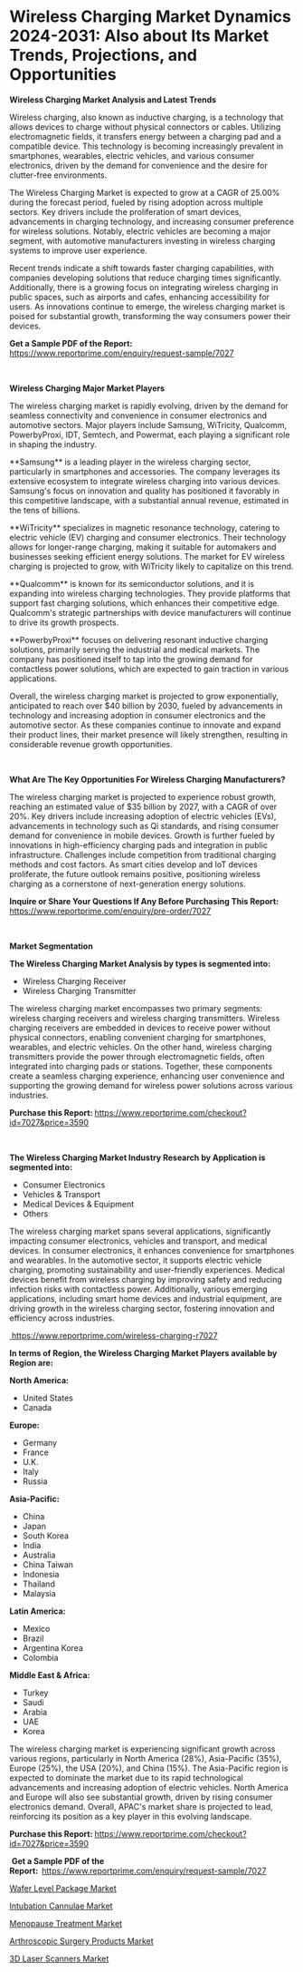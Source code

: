 <p><h1>Wireless Charging Market Dynamics 2024-2031: Also about Its Market Trends, Projections, and Opportunities</h1></p><p><strong>Wireless Charging Market Analysis and Latest Trends</strong></p>
<p><p>Wireless charging, also known as inductive charging, is a technology that allows devices to charge without physical connectors or cables. Utilizing electromagnetic fields, it transfers energy between a charging pad and a compatible device. This technology is becoming increasingly prevalent in smartphones, wearables, electric vehicles, and various consumer electronics, driven by the demand for convenience and the desire for clutter-free environments.</p><p>The Wireless Charging Market is expected to grow at a CAGR of 25.00% during the forecast period, fueled by rising adoption across multiple sectors. Key drivers include the proliferation of smart devices, advancements in charging technology, and increasing consumer preference for wireless solutions. Notably, electric vehicles are becoming a major segment, with automotive manufacturers investing in wireless charging systems to improve user experience.</p><p>Recent trends indicate a shift towards faster charging capabilities, with companies developing solutions that reduce charging times significantly. Additionally, there is a growing focus on integrating wireless charging in public spaces, such as airports and cafes, enhancing accessibility for users. As innovations continue to emerge, the wireless charging market is poised for substantial growth, transforming the way consumers power their devices.</p></p>
<p><strong>Get a Sample PDF of the Report:&nbsp;</strong> <a href="https://www.reportprime.com/enquiry/request-sample/7027">https://www.reportprime.com/enquiry/request-sample/7027</a></p>
<p>&nbsp;</p>
<p><strong>Wireless Charging Major Market Players</strong></p>
<p><p>The wireless charging market is rapidly evolving, driven by the demand for seamless connectivity and convenience in consumer electronics and automotive sectors. Major players include Samsung, WiTricity, Qualcomm, PowerbyProxi, IDT, Semtech, and Powermat, each playing a significant role in shaping the industry.</p><p>**Samsung** is a leading player in the wireless charging sector, particularly in smartphones and accessories. The company leverages its extensive ecosystem to integrate wireless charging into various devices. Samsung's focus on innovation and quality has positioned it favorably in this competitive landscape, with a substantial annual revenue, estimated in the tens of billions.</p><p>**WiTricity** specializes in magnetic resonance technology, catering to electric vehicle (EV) charging and consumer electronics. Their technology allows for longer-range charging, making it suitable for automakers and businesses seeking efficient energy solutions. The market for EV wireless charging is projected to grow, with WiTricity likely to capitalize on this trend.</p><p>**Qualcomm** is known for its semiconductor solutions, and it is expanding into wireless charging technologies. They provide platforms that support fast charging solutions, which enhances their competitive edge. Qualcomm's strategic partnerships with device manufacturers will continue to drive its growth prospects.</p><p>**PowerbyProxi** focuses on delivering resonant inductive charging solutions, primarily serving the industrial and medical markets. The company has positioned itself to tap into the growing demand for contactless power solutions, which are expected to gain traction in various applications.</p><p>Overall, the wireless charging market is projected to grow exponentially, anticipated to reach over $40 billion by 2030, fueled by advancements in technology and increasing adoption in consumer electronics and the automotive sector. As these companies continue to innovate and expand their product lines, their market presence will likely strengthen, resulting in considerable revenue growth opportunities.</p></p>
<p>&nbsp;</p>
<p><strong>What Are The Key Opportunities For Wireless Charging Manufacturers?</strong></p>
<p><p>The wireless charging market is projected to experience robust growth, reaching an estimated value of $35 billion by 2027, with a CAGR of over 20%. Key drivers include increasing adoption of electric vehicles (EVs), advancements in technology such as Qi standards, and rising consumer demand for convenience in mobile devices. Growth is further fueled by innovations in high-efficiency charging pads and integration in public infrastructure. Challenges include competition from traditional charging methods and cost factors. As smart cities develop and IoT devices proliferate, the future outlook remains positive, positioning wireless charging as a cornerstone of next-generation energy solutions.</p></p>
<p><strong>Inquire or Share Your Questions If Any Before Purchasing This Report:</strong> <a href="https://www.reportprime.com/enquiry/pre-order/7027">https://www.reportprime.com/enquiry/pre-order/7027</a></p>
<p>&nbsp;</p>
<p><strong>Market Segmentation</strong></p>
<p><strong>The Wireless Charging Market Analysis by types is segmented into:</strong></p>
<p><ul><li>Wireless Charging Receiver</li><li>Wireless Charging Transmitter</li></ul></p>
<p><p>The wireless charging market encompasses two primary segments: wireless charging receivers and wireless charging transmitters. Wireless charging receivers are embedded in devices to receive power without physical connectors, enabling convenient charging for smartphones, wearables, and electric vehicles. On the other hand, wireless charging transmitters provide the power through electromagnetic fields, often integrated into charging pads or stations. Together, these components create a seamless charging experience, enhancing user convenience and supporting the growing demand for wireless power solutions across various industries.</p></p>
<p><strong>Purchase this Report:&nbsp;</strong><a href="https://www.reportprime.com/checkout?id=7027&price=3590">https://www.reportprime.com/checkout?id=7027&price=3590</a></p>
<p>&nbsp;</p>
<p><strong>The Wireless Charging Market Industry Research by Application is segmented into:</strong></p>
<p><ul><li>Consumer Electronics</li><li>Vehicles & Transport</li><li>Medical Devices & Equipment</li><li>Others</li></ul></p>
<p><p>The wireless charging market spans several applications, significantly impacting consumer electronics, vehicles and transport, and medical devices. In consumer electronics, it enhances convenience for smartphones and wearables. In the automotive sector, it supports electric vehicle charging, promoting sustainability and user-friendly experiences. Medical devices benefit from wireless charging by improving safety and reducing infection risks with contactless power. Additionally, various emerging applications, including smart home devices and industrial equipment, are driving growth in the wireless charging sector, fostering innovation and efficiency across industries.</p></p>
<p><a href="https://www.reportprime.com/wireless-charging-r7027">&nbsp;https://www.reportprime.com/wireless-charging-r7027</a></p>
<p><strong>In terms of Region, the Wireless Charging Market Players available by Region are:</strong></p>
<p>
    <p> <strong> North America: </strong>
        <ul>
            <li>United States</li>
            <li>Canada</li>
        </ul>
        </p> 
    <p> <strong> Europe: </strong>
        <ul>
            <li>Germany</li>
            <li>France</li>
            <li>U.K.</li>
            <li>Italy</li>
            <li>Russia</li>
        </ul>
        </p> 
    <p> <strong> Asia-Pacific: </strong>
        <ul>
            <li>China</li>
            <li>Japan</li>
            <li>South Korea</li>
            <li>India</li>
            <li>Australia</li>
            <li>China Taiwan</li>
            <li>Indonesia</li>
            <li>Thailand</li>
            <li>Malaysia</li>
        </ul>
        </p> 
    <p> <strong> Latin America: </strong>
        <ul>
            <li>Mexico</li>
            <li>Brazil</li>
            <li>Argentina Korea</li>
            <li>Colombia</li>
        </ul>
        </p> 
    <p> <strong> Middle East & Africa: </strong>
        <ul>
            <li>Turkey</li>
            <li>Saudi</li>
            <li>Arabia</li>
            <li>UAE</li>
            <li>Korea</li>
        </ul>
    </p>
    </p>
<p><p>The wireless charging market is experiencing significant growth across various regions, particularly in North America (28%), Asia-Pacific (35%), Europe (25%), the USA (20%), and China (15%). The Asia-Pacific region is expected to dominate the market due to its rapid technological advancements and increasing adoption of electric vehicles. North America and Europe will also see substantial growth, driven by rising consumer electronics demand. Overall, APAC's market share is projected to lead, reinforcing its position as a key player in this evolving landscape.</p></p>
<p><strong>Purchase this Report: </strong><a href="https://www.reportprime.com/checkout?id=7027&price=3590">https://www.reportprime.com/checkout?id=7027&price=3590</a></p>
<p>&nbsp;<strong>Get a Sample PDF of the Report:&nbsp;&nbsp;</strong><a href="https://www.reportprime.com/enquiry/request-sample/7027">https://www.reportprime.com/enquiry/request-sample/7027</a></p>
<p><strong></strong></p>
<p><p><a href="https://www.linkedin.com/pulse/exploring-wafer-level-package-market-dynamics-revenue-analysis-0uexc?trackingId=u9fTIbXyR6%2BXPi0oqnkGqw%3D%3D">Wafer Level Package Market</a></p><p><a href="https://issuu.com/reportprime-2/docs/intubation-cannulae-market-size-203_545dd87b7f5e52">Intubation Cannulae Market</a></p><p><a href="https://medium.com/@loganunn65756/future-of-innovation-global-menopause-treatment-market-growth-and-opportunities-2024-2031-5fe67be3f98c">Menopause Treatment Market</a></p><p><a href="https://issuu.com/reportprime-2/docs/arthroscopic-surgery-products-marke_49d41dd6f86443">Arthroscopic Surgery Products Market</a></p><p><a href="https://www.linkedin.com/pulse/booming-3d-laser-scanners-market-sector-analysis-growth-projections-djwyc?trackingId=Xx19lEGAQ9qT6P%2Bv41SgjA%3D%3D">3D Laser Scanners Market</a></p></p>